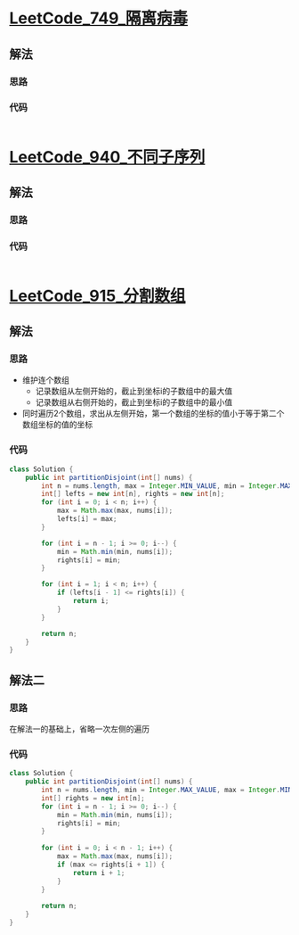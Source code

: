 # [LeetCode_749_隔离病毒](https://leetcode.cn/problems/contain-virus/)
## 解法
### 思路

### 代码
```java

```
# [LeetCode_940_不同子序列](https://leetcode.cn/problems/distinct-subsequences-ii/)
## 解法
### 思路

### 代码
```java

```
# [LeetCode_915_分割数组](https://leetcode.cn/problems/partition-array-into-disjoint-intervals/)
## 解法
### 思路
- 维护连个数组
    - 记录数组从左侧开始的，截止到坐标i的子数组中的最大值
    - 记录数组从右侧开始的，截止到坐标i的子数组中的最小值
- 同时遍历2个数组，求出从左侧开始，第一个数组的坐标的值小于等于第二个数组坐标的值的坐标
### 代码
```java
class Solution {
    public int partitionDisjoint(int[] nums) {
        int n = nums.length, max = Integer.MIN_VALUE, min = Integer.MAX_VALUE;
        int[] lefts = new int[n], rights = new int[n];
        for (int i = 0; i < n; i++) {
            max = Math.max(max, nums[i]);
            lefts[i] = max;
        }

        for (int i = n - 1; i >= 0; i--) {
            min = Math.min(min, nums[i]);
            rights[i] = min;
        }

        for (int i = 1; i < n; i++) {
            if (lefts[i - 1] <= rights[i]) {
                return i;
            }
        }

        return n;
    }
}
```
## 解法二
### 思路
在解法一的基础上，省略一次左侧的遍历
### 代码
```java
class Solution {
    public int partitionDisjoint(int[] nums) {
        int n = nums.length, min = Integer.MAX_VALUE, max = Integer.MIN_VALUE;
        int[] rights = new int[n];
        for (int i = n - 1; i >= 0; i--) {
            min = Math.min(min, nums[i]);
            rights[i] = min;
        }
        
        for (int i = 0; i < n - 1; i++) {
            max = Math.max(max, nums[i]);
            if (max <= rights[i + 1]) {
                return i + 1;
            }
        }
        
        return n;
    }
}
```